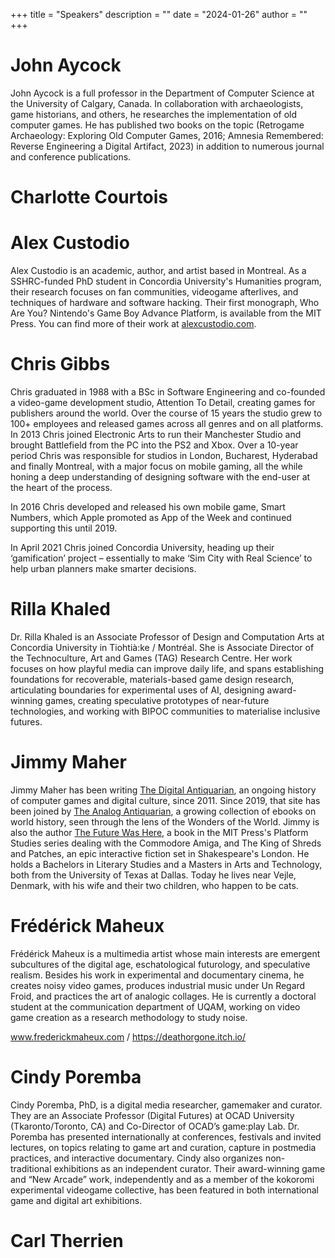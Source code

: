 +++
title = "Speakers"
description = ""
date = "2024-01-26"
author = ""
+++

# John Aycock

John Aycock is a full professor in the Department of Computer Science at the University of Calgary, Canada. In collaboration with archaeologists, game historians, and others, he researches the implementation of old computer games. He has published two books on the topic (Retrogame Archaeology: Exploring Old Computer Games, 2016; Amnesia Remembered: Reverse Engineering a Digital Artifact, 2023) in addition to numerous journal and conference publications.

# Charlotte Courtois

# Alex Custodio

Alex Custodio is an academic, author, and artist based in Montreal. As a SSHRC-funded PhD student in Concordia University's Humanities program, their research focuses on fan communities, videogame afterlives, and techniques of hardware and software hacking. Their first monograph, Who Are You? Nintendo's Game Boy Advance Platform, is available from the MIT Press. You can find more of their work at [alexcustodio.com](https://www.alexcustodio.com/).

# Chris Gibbs

Chris graduated in 1988 with a BSc in Software Engineering and co-founded a video-game development studio, Attention To Detail, creating games for publishers around the world. Over the course of 15 years the studio grew to 100+ employees and released games across all genres and on all platforms. In 2013 Chris joined Electronic Arts to run their Manchester Studio and brought Battlefield from the PC into the PS2 and Xbox. Over a 10-year period Chris was responsible for studios in London, Bucharest, Hyderabad and finally Montreal, with a major focus on mobile gaming, all the while honing a deep understanding of designing software with the end-user at the heart of the process.

In 2016 Chris developed and released his own mobile game, Smart Numbers, which Apple promoted as App of the Week and continued supporting this until 2019.

In April 2021 Chris joined Concordia University, heading up their ‘gamification’ project – essentially to make ‘Sim City with Real Science’ to help urban planners make smarter decisions.

# Rilla Khaled

Dr. Rilla Khaled is an Associate Professor of Design and Computation Arts at Concordia University in Tiohtià:ke / Montréal. She is Associate Director of the Technoculture, Art and Games (TAG) Research Centre. Her work focuses on how playful media can improve daily life, and spans establishing foundations for recoverable, materials-based game design research, articulating boundaries for experimental uses of AI, designing award-winning games, creating speculative prototypes of near-future technologies, and working with BIPOC communities to materialise inclusive futures.

# Jimmy Maher

Jimmy Maher has been writing [The Digital Antiquarian](https://www.filfre.net/), an ongoing history of computer games and digital culture, since 2011. Since 2019, that site has been joined by [The Analog Antiquarian](https://analog-antiquarian.net/), a growing collection of ebooks on world history, seen through the lens of the Wonders of the World. Jimmy is also the author [The Future Was Here](https://mitpress.mit.edu/9780262535694/the-future-was-here/), a book in the MIT Press's Platform Studies series dealing with the Commodore Amiga, and The King of Shreds and Patches, an epic interactive fiction set in Shakespeare's London. He holds a Bachelors in Literary Studies and a Masters in Arts and Technology, both from the University of Texas at Dallas. Today he lives near Vejle, Denmark, with his wife and their two children, who happen to be cats.

# Frédérick Maheux

Frédérick Maheux is a multimedia artist whose main interests are emergent subcultures of the digital age, eschatological futurology, and speculative realism. Besides his work in experimental and documentary cinema, he creates noisy video games, produces industrial music under Un Regard Froid, and practices the art of analogic collages. He is currently a doctoral student at the communication department of UQAM, working on video game creation as a research methodology to study noise.

www.frederickmaheux.com / https://deathorgone.itch.io/

# Cindy Poremba

Cindy Poremba, PhD, is a digital media researcher, gamemaker and curator. They are an Associate Professor (Digital Futures) at OCAD University (Tkaronto/Toronto, CA) and Co-Director of OCAD’s game:play Lab. Dr. Poremba has presented internationally at conferences, festivals and invited lectures, on topics relating to game art and curation, capture in postmedia practices, and interactive documentary. Cindy also organizes non-traditional exhibitions as an independent curator. Their award-winning game and “New Arcade” work, independently and as a member of the kokoromi experimental videogame collective, has been featured in both international game and digital art exhibitions.

# Carl Therrien
